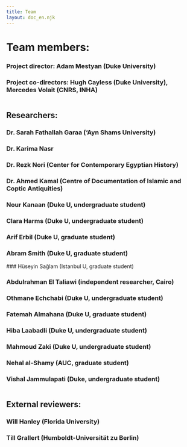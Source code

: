 ```yaml
---
title: Team
layout: doc_en.njk
---
```


# Team members:


### Project director: Adam Mestyan (Duke University)


### Project co-directors:  Hugh Cayless (Duke University), Mercedes Volait (CNRS, INHA)


<div class="two-columns">
  <div class="column">


## Researchers:


### Dr. Sarah Fathallah Garaa (‘Ayn Shams University)


### Dr. Karima Nasr


### Dr. Rezk Nori (Center for Contemporary Egyptian History)


### Dr. Ahmed Kamal (Centre of Documentation of Islamic and Coptic Antiquities)


### Nour Kanaan (Duke U, undergraduate student)


### Clara Harms (Duke U, undergraduate student)


### Arif Erbil (Duke U, graduate student)


### Abram Smith (Duke U, graduate student)
  </div>

  <div class="column">
### Hüseyin Sağlam (Istanbul U, graduate student)


### Abdulrahman El Taliawi (independent researcher, Cairo)


### Othmane Echchabi (Duke U, undergraduate student)


### Fatemah Almahana (Duke U, graduate student)


### Hiba Laabadli (Duke U, undergraduate student)


### Mahmoud Zaki (Duke U, undergraduate student)


### Nehal al-Shamy (AUC, graduate student)


### Vishal Jammulapati (Duke, undergraduate student)
  </div>
</div>


## External reviewers:

### Will Hanley (Florida University)

### Till Grallert (Humboldt-Universität zu Berlin)

